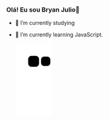 ### Olá! Eu sou Bryan Julio👋



- 🔭 I’m currently studying
- 🌱 I’m currently learning JavaScript.




 
  ![Snake animation](https://github.com/rafaballerini/rafaballerini/blob/output/github-contribution-grid-snake.svg)
 
</div>

